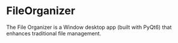 # FileOrganizer
The File Organizer is a Window desktop app (built with PyQt6) that enhances traditional ‎file management. 
